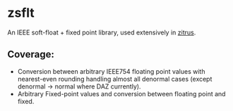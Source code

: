 # zsflt

An IEEE soft-float + fixed point library, used extensively in [zitrus](https://github.com/GasInfinity/zitrus/tree/main).

## Coverage:
- Conversion between arbitrary IEEE754 floating point values with nearest-even rounding handling almost all denormal cases (except denormal -> normal where DAZ currently).
- Arbitrary Fixed-point values and conversion between floating point and fixed.

